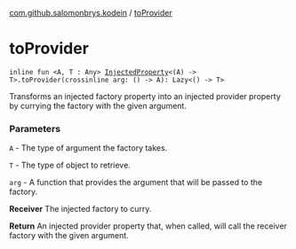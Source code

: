 [com.github.salomonbrys.kodein](index.md) / [toProvider](.)

# toProvider

`inline fun <A, T : Any> `[`InjectedProperty`](-injected-property/index.md)`<(A) -> T>.toProvider(crossinline arg: () -> A): Lazy<() -> T>`

Transforms an injected factory property into an injected provider property by currying the factory with the given argument.

### Parameters

`A` - The type of argument the factory takes.

`T` - The type of object to retrieve.

`arg` - A function that provides the argument that will be passed to the factory.

**Receiver**
The injected factory to curry.

**Return**
An injected provider property that, when called, will call the receiver factory with the given argument.

